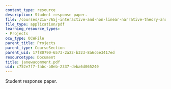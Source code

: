 ```yaml
---
content_type: resource
description: Student response paper.
file: /courses/21w-765j-interactive-and-non-linear-narrative-theory-and-practice-spring-2004/c752e7f7fabcb0eb2337deba6d065240_janewucomment.pdf
file_type: application/pdf
learning_resource_types:
- Projects
ocw_type: OCWFile
parent_title: Projects
parent_type: CourseSection
parent_uid: 17f80790-6573-2a22-b323-8a6c6e3417ed
resourcetype: Document
title: janewucomment.pdf
uid: c752e7f7-fabc-b0eb-2337-deba6d065240
---
```

Student response paper.

